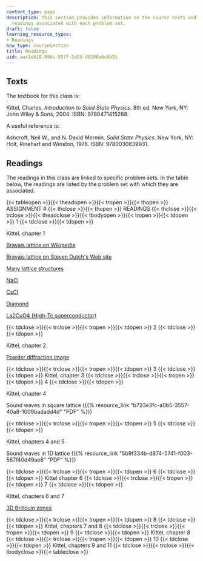 ```yaml
---
content_type: page
description: This section provides information on the course texts and the list of
  readings associated with each problem set.
draft: false
learning_resource_types:
- Readings
ocw_type: CourseSection
title: Readings
uid: aac1eb18-090c-557f-3a53-d6186e6c9b51
---
```

## Texts

The textbook for this class is:

Kittel, Charles. *Introduction to Solid State Physics*. 8th ed. New York, NY: John Wiley & Sons, 2004. ISBN: 9780471415268.

A useful reference is:

Ashcroft, Neil W., and N. David Mermin. *Solid State Physics*. New York, NY: Holt, Rinehart and Winston, 1976. ISBN: 9780030839931.

## Readings

The readings in this class are linked to specific problem sets. In the table below, the readings are listed by the problem set with which they are associated.

{{< tableopen >}}{{< theadopen >}}{{< tropen >}}{{< thopen >}}
ASSIGNMENT #
{{< thclose >}}{{< thopen >}}
READINGS
{{< thclose >}}{{< trclose >}}{{< theadclose >}}{{< tbodyopen >}}{{< tropen >}}{{< tdopen >}}
1
{{< tdclose >}}{{< tdopen >}}

Kittel, chapter 1

[Bravais lattice on Wikipedia](http://en.wikipedia.org/wiki/Bravais_lattice)

[Bravais lattice on Steven Dutch's Web site](https://stevedutch.net/symmetry/bravais.htm)

[Many lattice structures](http://departments.kings.edu/chemlab/animation/)

[NaCl](http://departments.kings.edu/chemlab/animation/nacl.html)

[CsCl](http://departments.kings.edu/chemlab/animation/cscl.html)

[Diamond](http://phycomp.technion.ac.il/~nika/diamond_structure.html)

[La2CuO4 (High-Tc superconductor)](https://www.researchgate.net/publication/223117789_On_High_Tc_Superconductivity_in_La2CuO4_Type_Compounds)

{{< tdclose >}}{{< trclose >}}{{< tropen >}}{{< tdopen >}}
2
{{< tdclose >}}{{< tdopen >}}

Kittel, chapter 2

[Powder diffraction image](http://www.esrf.eu/computing/scientific/FIT2D/FIT2D_INTRO/img15.gif)

{{< tdclose >}}{{< trclose >}}{{< tropen >}}{{< tdopen >}}
3
{{< tdclose >}}{{< tdopen >}}
Kittel, chapter 3
{{< tdclose >}}{{< trclose >}}{{< tropen >}}{{< tdopen >}}
4
{{< tdclose >}}{{< tdopen >}}

Kittel, chapter 4

Sound waves in square lattice ({{% resource_link "b723e3fc-a0b5-3557-40a8-1009badadd4d" "PDF" %}})

{{< tdclose >}}{{< trclose >}}{{< tropen >}}{{< tdopen >}}
5
{{< tdclose >}}{{< tdopen >}}

Kittel, chapters 4 and 5

Sound waves in 1D lattice ({{% resource_link "5b9f334b-d874-5741-f003-567f40d49ae8" "PDF" %}})

{{< tdclose >}}{{< trclose >}}{{< tropen >}}{{< tdopen >}}
6
{{< tdclose >}}{{< tdopen >}}
Kittel chapter 6
{{< tdclose >}}{{< trclose >}}{{< tropen >}}{{< tdopen >}}
7
{{< tdclose >}}{{< tdopen >}}

Kittel, chapters 6 and 7

[3D Brillouin zones](http://phycomp.technion.ac.il/~nika/brillouin_zones.html)

{{< tdclose >}}{{< trclose >}}{{< tropen >}}{{< tdopen >}}
8
{{< tdclose >}}{{< tdopen >}}
Kittel, chapters 7 and 8
{{< tdclose >}}{{< trclose >}}{{< tropen >}}{{< tdopen >}}
9
{{< tdclose >}}{{< tdopen >}}
Kittel, chapter 8
{{< tdclose >}}{{< trclose >}}{{< tropen >}}{{< tdopen >}}
10
{{< tdclose >}}{{< tdopen >}}
Kittel, chapters 9 and 11
{{< tdclose >}}{{< trclose >}}{{< tbodyclose >}}{{< tableclose >}}